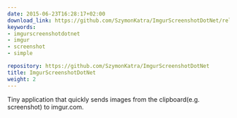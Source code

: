 ```yaml
---
date: 2015-06-23T16:28:17+02:00
download_link: https://github.com/SzymonKatra/ImgurScreenshotDotNet/releases/latest
keywords:
- imgurscreenshotdotnet
- imgur
- screenshot
- simple

repository: https://github.com/SzymonKatra/ImgurScreenshotDotNet
title: ImgurScreenshotDotNet
weight: 2
---
```


Tiny application that quickly sends images from the clipboard(e.g. screenshot) to imgur.com.